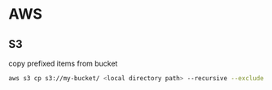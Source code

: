 # AWS

## S3

copy prefixed items from bucket

```bash
aws s3 cp s3://my-bucket/ <local directory path> --recursive --exclude "*" --include "<prefix>*"
```
